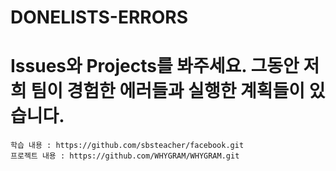 # DONELISTS-ERRORS

# Issues와 Projects를 봐주세요. 그동안 저희 팀이 경험한 에러들과 실행한 계획들이 있습니다. 

`학습 내용 : https://github.com/sbsteacher/facebook.git`
<br>
`프로젝트 내용 : https://github.com/WHYGRAM/WHYGRAM.git`
